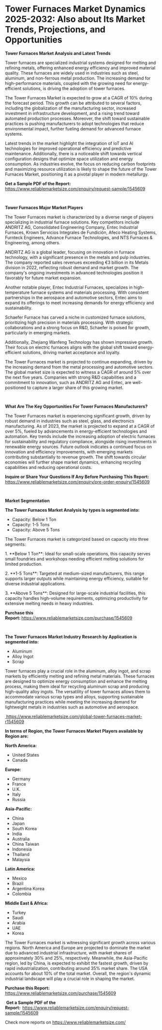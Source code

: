 <p><h1>Tower Furnaces Market Dynamics 2025-2032: Also about Its Market Trends, Projections, and Opportunities</h1></p><p><strong>Tower Furnaces Market Analysis and Latest Trends</strong></p>
<p><p>Tower furnaces are specialized industrial systems designed for melting and refining metals, offering enhanced energy efficiency and improved material quality. These furnaces are widely used in industries such as steel, aluminum, and non-ferrous metal production. The increasing demand for high-performance materials, coupled with the growing need for energy-efficient solutions, is driving the adoption of tower furnaces.</p><p>The Tower Furnaces Market is expected to grow at a CAGR of 10% during the forecast period. This growth can be attributed to several factors, including the globalization of the manufacturing sector, increased investment in infrastructure development, and a rising trend toward automated production processes. Moreover, the shift toward sustainable practices is pushing manufacturers to adopt technologies that reduce environmental impact, further fueling demand for advanced furnace systems.</p><p>Latest trends in the market highlight the integration of IoT and AI technologies for improved operational efficiency and predictive maintenance. Additionally, there is a noticeable shift towards vertical configuration designs that optimize space utilization and energy consumption. As industries evolve, the focus on reducing carbon footprints and maximizing resource utilization is likely to shape the future of the Tower Furnaces Market, positioning it as a pivotal player in modern metallurgy.</p></p>
<p><strong>Get a Sample PDF of the Report:&nbsp;</strong> <a href="https://www.reliablemarketsize.com/enquiry/request-sample/1545609?utm_campaign=2799&utm_medium=2&utm_source=Github&utm_content=ia&utm_term=11042025&utm_id=tower-furnaces">https://www.reliablemarketsize.com/enquiry/request-sample/1545609</a></p>
<p>&nbsp;</p>
<p><strong>Tower Furnaces Major Market Players</strong></p>
<p><p>The Tower Furnaces market is characterized by a diverse range of players specializing in industrial furnace solutions. Key competitors include ANDRITZ AG, Consolidated Engineering Company, Entec Industrial Furnaces, Krown Servicios Integrales de Fundición, Afeco Heating Systems, Furnteck Engineers, Advance Furnace Technologies, and NTS Furnaces & Engineering, among others.</p><p>ANDRITZ AG is a global leader, focusing on innovation in furnace technology, with a significant presence in the metals and pulp industries. The company reported sales revenues exceeding €3 billion in its Metals division in 2022, reflecting robust demand and market growth. The company's ongoing investments in advanced technologies position it favorably for future market expansion.</p><p>Another notable player, Entec Industrial Furnaces, specializes in high-temperature furnace systems and materials processing. With consistent partnerships in the aerospace and automotive sectors, Entec aims to expand its offerings to meet increasing demands for energy efficiency and sustainability.</p><p>Schaefer Furnace has carved a niche in customized furnace solutions, prioritizing high precision in materials processing. With strategic collaborations and a strong focus on R&D, Schaefer is poised for growth, particularly in emerging markets.</p><p>Additionally, Zhejiang Wanfeng Technology has shown impressive growth. Their focus on electric furnaces aligns with the global shift toward energy-efficient solutions, driving market acceptance and loyalty.</p><p>The Tower Furnaces market is projected to continue expanding, driven by the increasing demand from the metal processing and automotive sectors. The global market size is expected to witness a CAGR of around 5% over the next five years. Companies with strong R&D capabilities and a commitment to innovation, such as ANDRITZ AG and Entec, are well-positioned to capture a larger share of this growing market.</p></p>
<p>&nbsp;</p>
<p><strong>What Are The Key Opportunities For Tower Furnaces Manufacturers?</strong></p>
<p><p>The Tower Furnaces market is experiencing significant growth, driven by robust demand in industries such as steel, glass, and electronics manufacturing. As of 2023, the market is projected to expand at a CAGR of over 5%, fueled by advancements in energy-efficient technologies and automation. Key trends include the increasing adoption of electric furnaces for sustainability and regulatory compliance, alongside rising investments in renewable energy sources. Future outlook indicates a continued focus on innovation and efficiency improvements, with emerging markets contributing substantially to revenue growth. The shift towards circular economies will further shape market dynamics, enhancing recycling capabilities and reducing operational costs.</p></p>
<p><strong>Inquire or Share Your Questions If Any Before Purchasing This Report:</strong> <a href="https://www.reliablemarketsize.com/enquiry/pre-order-enquiry/1545609?utm_campaign=2799&utm_medium=2&utm_source=Github&utm_content=ia&utm_term=11042025&utm_id=tower-furnaces">https://www.reliablemarketsize.com/enquiry/pre-order-enquiry/1545609</a></p>
<p>&nbsp;</p>
<p><strong>Market Segmentation</strong></p>
<p><strong>The Tower Furnaces Market Analysis by types is segmented into:</strong></p>
<p><ul><li>Capacity: Below 1 Ton</li><li>Capacity: 1-5 Tons</li><li>Capacity: Above 5 Tons</li></ul></p>
<p><p>The Tower Furnaces market is categorized based on capacity into three segments: </p><p>1. **Below 1 Ton**: Ideal for small-scale operations, this capacity serves small foundries and workshops needing efficient melting solutions for limited production. </p><p>2. **1-5 Tons**: Targeted at medium-sized manufacturers, this range supports larger outputs while maintaining energy efficiency, suitable for diverse industrial applications.</p><p>3. **Above 5 Tons**: Designed for large-scale industrial facilities, this capacity handles high-volume requirements, optimizing productivity for extensive melting needs in heavy industries.</p></p>
<p><strong>Purchase this Report:&nbsp;</strong><a href="https://www.reliablemarketsize.com/purchase/1545609?utm_campaign=2799&utm_medium=2&utm_source=Github&utm_content=ia&utm_term=11042025&utm_id=tower-furnaces">https://www.reliablemarketsize.com/purchase/1545609</a></p>
<p>&nbsp;</p>
<p><strong>The Tower Furnaces Market Industry Research by Application is segmented into:</strong></p>
<p><ul><li>Aluminum</li><li>Alloy Ingot</li><li>Scrap</li></ul></p>
<p><p>Tower furnaces play a crucial role in the aluminum, alloy ingot, and scrap markets by efficiently melting and refining metal materials. These furnaces are designed to optimize energy consumption and enhance the melting process, making them ideal for recycling aluminum scrap and producing high-quality alloy ingots. The versatility of tower furnaces allows them to accommodate various scrap types and alloys, supporting sustainable manufacturing practices while meeting the increasing demand for lightweight metals in industries such as automotive and aerospace.</p></p>
<p><a href="https://www.reliablemarketsize.com/global-tower-furnaces-market-r1545609?utm_campaign=2799&utm_medium=2&utm_source=Github&utm_content=ia&utm_term=11042025&utm_id=tower-furnaces">&nbsp;https://www.reliablemarketsize.com/global-tower-furnaces-market-r1545609</a></p>
<p><strong>In terms of Region, the Tower Furnaces Market Players available by Region are:</strong></p>
<p>
    <p> <strong> North America: </strong>
        <ul>
            <li>United States</li>
            <li>Canada</li>
        </ul>
        </p> 
    <p> <strong> Europe: </strong>
        <ul>
            <li>Germany</li>
            <li>France</li>
            <li>U.K.</li>
            <li>Italy</li>
            <li>Russia</li>
        </ul>
        </p> 
    <p> <strong> Asia-Pacific: </strong>
        <ul>
            <li>China</li>
            <li>Japan</li>
            <li>South Korea</li>
            <li>India</li>
            <li>Australia</li>
            <li>China Taiwan</li>
            <li>Indonesia</li>
            <li>Thailand</li>
            <li>Malaysia</li>
        </ul>
        </p> 
    <p> <strong> Latin America: </strong>
        <ul>
            <li>Mexico</li>
            <li>Brazil</li>
            <li>Argentina Korea</li>
            <li>Colombia</li>
        </ul>
        </p> 
    <p> <strong> Middle East & Africa: </strong>
        <ul>
            <li>Turkey</li>
            <li>Saudi</li>
            <li>Arabia</li>
            <li>UAE</li>
            <li>Korea</li>
        </ul>
    </p>
    </p>
<p><p>The Tower Furnaces market is witnessing significant growth across various regions. North America and Europe are projected to dominate the market due to advanced industrial infrastructure, with market shares of approximately 30% and 25%, respectively. Meanwhile, the Asia-Pacific region, led by China, is expected to exhibit the fastest growth, driven by rapid industrialization, contributing around 35% market share. The USA accounts for about 10% of the total market. Overall, the region's dynamic industrial landscape will play a crucial role in shaping the market.</p></p>
<p><strong>Purchase this Report: </strong><a href="https://www.reliablemarketsize.com/purchase/1545609?utm_campaign=2799&utm_medium=2&utm_source=Github&utm_content=ia&utm_term=11042025&utm_id=tower-furnaces">https://www.reliablemarketsize.com/purchase/1545609</a></p>
<p>&nbsp;<strong>Get a Sample PDF of the Report:&nbsp;&nbsp;</strong><a href="https://www.reliablemarketsize.com/enquiry/request-sample/1545609?utm_campaign=2799&utm_medium=2&utm_source=Github&utm_content=ia&utm_term=11042025&utm_id=tower-furnaces">https://www.reliablemarketsize.com/enquiry/request-sample/1545609</a></p>
<p><strong></strong></p>
<p>Check more reports on <a href="https://www.reliablemarketsize.com/?utm_campaign=2799&utm_medium=2&utm_source=Github&utm_content=ia&utm_term=11042025&utm_id=tower-furnaces">https://www.reliablemarketsize.com/</a></p>